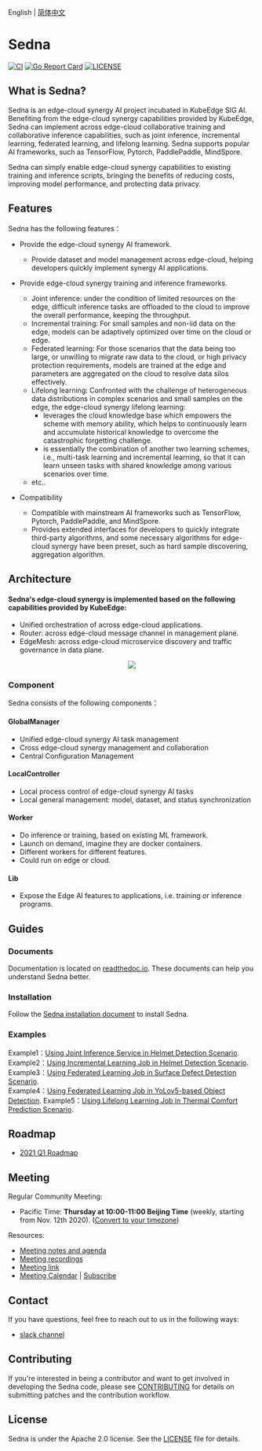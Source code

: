 English | [简体中文](./README_zh.md)
# Sedna
[![CI](https://github.com/kubeedge/sedna/workflows/CI/badge.svg?branch=main)](https://github.com/kubeedge/sedna/actions)
[![Go Report Card](https://goreportcard.com/badge/github.com/kubeedge/sedna)](https://goreportcard.com/report/github.com/kubeedge/sedna)
[![LICENSE](https://img.shields.io/github/license/kubeedge/sedna.svg)](/LICENSE)

## What is Sedna?

Sedna is an edge-cloud synergy AI project incubated in KubeEdge SIG AI. Benefiting from the edge-cloud synergy capabilities provided by KubeEdge, Sedna can implement across edge-cloud collaborative training and collaborative inference capabilities, such as joint inference, incremental learning, federated learning, and lifelong learning. Sedna supports popular AI frameworks, such as TensorFlow, Pytorch, PaddlePaddle, MindSpore. 

Sedna can simply enable edge-cloud synergy capabilities to existing training and inference scripts, bringing the benefits of reducing costs, improving model performance, and protecting data privacy.


## Features
    
Sedna has the following features：  
 
* Provide the edge-cloud synergy AI framework.
    * Provide dataset and model management across edge-cloud, helping developers quickly implement synergy AI applications.
    
* Provide edge-cloud synergy training and inference frameworks.
    * Joint inference: under the condition of limited resources on the edge, difficult inference tasks are offloaded to the cloud to improve the overall performance, keeping the throughput.
    * Incremental training: For small samples and non-iid data on the edge, models can be adaptively optimized over time on the cloud or edge. 
    * Federated learning: For those scenarios that the data being too large, or unwilling to migrate raw data to the cloud, or high privacy protection requirements, models are trained at the edge and parameters are aggregated on the cloud to resolve data silos effectively.
    * Lifelong learning: Confronted with the challenge of heterogeneous data distributions in complex scenarios and small samples on the edge, the edge-cloud synergy lifelong learning: 
      * leverages the cloud knowledge base which empowers the scheme with memory ability, which helps to continuously learn and accumulate historical knowledge to overcome the catastrophic forgetting challenge. 
      * is essentially the combination of another two learning schemes, i.e., multi-task learning and incremental learning, so that it can learn unseen tasks with shared knowledge among various scenarios over time.
    * etc..
    
* Compatibility
    * Compatible with mainstream AI frameworks such as TensorFlow, Pytorch, PaddlePaddle, and MindSpore.
    * Provides extended interfaces for developers to quickly integrate third-party algorithms, and some necessary algorithms for edge-cloud synergy have been preset, such as hard sample discovering, aggregation algorithm. 


## Architecture
#### Sedna's edge-cloud synergy is implemented based on the following capabilities provided by KubeEdge:
* Unified orchestration of across edge-cloud applications.
* Router: across edge-cloud message channel in management plane.
* EdgeMesh: across edge-cloud microservice discovery and traffic governance in data plane.



<div align=center>
<img src="./docs/proposals/images/framework.png"/>
</div>


### Component
Sedna consists of the following components：

#### GlobalManager
* Unified edge-cloud synergy AI task management
* Cross edge-cloud synergy management and collaboration
* Central Configuration Management

#### LocalController
* Local process control of edge-cloud synergy AI tasks
* Local general management: model, dataset, and status synchronization


#### Worker
* Do inference or training, based on existing ML framework.
* Launch on demand, imagine they are docker containers.
* Different workers for different features.
* Could run on edge or cloud.


#### Lib
* Expose the Edge AI features to applications, i.e. training or inference programs.



## Guides

### Documents

Documentation is located on [readthedoc.io](https://sedna.readthedocs.io/). These documents can help you understand Sedna better.


### Installation
Follow the [Sedna installation document](docs/setup/quick-start.md) to install Sedna.

### Examples
Example1：[Using Joint Inference Service in Helmet Detection Scenario](/examples/joint_inference/helmet_detection_inference/README.md).  
Example2：[Using Incremental Learning Job in Helmet Detection Scenario](/examples/incremental_learning/helmet_detection/README.md).  
Example3：[Using Federated Learning Job in Surface Defect Detection Scenario](/examples/federated_learning/surface_defect_detection/README.md).  
Example4：[Using Federated Learning Job in YoLov5-based Object Detection](/examples/federated_learning/yolov5_coco128_mistnet/README.md). 
Example5：[Using Lifelong Learning Job in Thermal Comfort Prediction Scenario](/examples/lifelong_learning/atcii/README.md).

## Roadmap

* [2021 Q1 Roadmap](./docs/roadmap.md#2021-q1-roadmap)

## Meeting

Regular Community Meeting:
- Pacific Time: **Thursday at 10:00-11:00 Beijing Time** (weekly, starting from Nov. 12th 2020).
([Convert to your timezone](https://www.thetimezoneconverter.com/?t=10%3A00&tz=GMT%2B8&))

Resources:
- [Meeting notes and agenda](https://docs.google.com/document/d/12n3kGUWTkAH4q2Wv5iCVGPTA_KRWav_eakbFrF9iAww/edit)
- [Meeting recordings](https://www.youtube.com/playlist?list=PLQtlO1kVWGXkRGkjSrLGEPJODoPb8s5FM)
- [Meeting link](https://zoom.us/j/4167237304)
- [Meeting Calendar](https://calendar.google.com/calendar/u/0/r?cid=Y19nODluOXAwOG05MzFiYWM3NmZsajgwZzEwOEBncm91cC5jYWxlbmRhci5nb29nbGUuY29t) | [Subscribe](https://calendar.google.com/calendar/u/0/r?cid=OHJqazhvNTE2dmZ0ZTIxcWlidmxhZTNsajRAZ3JvdXAuY2FsZW5kYXIuZ29vZ2xlLmNvbQ)

## Contact

<!--
If you need support, start with the [troubleshooting guide](./docs/troubleshooting.md), and work your way through the process that we've outlined.
-->

If you have questions, feel free to reach out to us in the following ways:
- [slack channel](https://app.slack.com/client/TDZ5TGXQW/C01EG84REVB/details)

## Contributing

If you're interested in being a contributor and want to get involved in developing the Sedna code, please see [CONTRIBUTING](CONTRIBUTING.md) for details on submitting patches and the contribution workflow.

## License

Sedna is under the Apache 2.0 license. See the [LICENSE](LICENSE) file for details.

